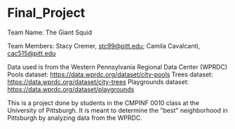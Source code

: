 # Final_Project

Team Name: The Giant Squid

Team Members: Stacy Cremer, stc99@pitt.edu; Camila Cavalcanti, cac515@pitt.edu

Data used is from the Western Pennsylvania Regional Data Center (WPRDC)
Pools dataset: https://data.wprdc.org/dataset/city-pools
Trees dataset: https://data.wprdc.org/dataset/city-trees
Playgrounds dataset: https://data.wprdc.org/dataset/playgrounds

This is a project done by students in the CMPINF 0010 class at the University of Pittsburgh. It is meant to determine the "best" neighborhood in Pittsburgh by analyzing data from the WPRDC.
